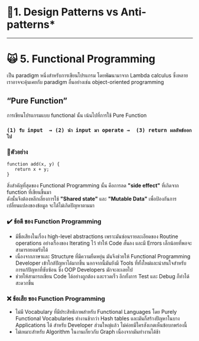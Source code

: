 # 📏1. Design Patterns vs Anti-patterns*


---
# 🙀 5. Functional Programming 
เป็น paradigm หนึ่งสำหรับการเขียนโปรแกรม โดยพัฒนามาจาก Lambda calculus  ซึ่งหลายเราอาจจะคุ้นเคยกับ paradigm อื่นอย่างเช่น 
object-oriented programming
## “Pure Function” 
การเขียนโปรแกรมแบบ functional นั้น เน้นไปที่การใช้ Pure Function  
### `(1) รับ input  → (2) นำ input มา operate →  (3) return ผลลัพธ์ออกไป`

### 📍ตัวอย่าง
```
function add(x, y) {
   return x + y;
}

```
สิ่งสำคัญที่สุดของ Functional Programming นั้น คือการลด **"side effect"** ที่เกิดจาก function ที่เขียนขึ้นมา  
ดังนั้นจึงต้องหลีกเลี่ยงการใช้ **"Shared state"** และ **"Mutable Data"** เพื่อป้องกันการเปลี่ยนแปลงของข้อมูล จะได้ไม่เกิดปัญหาตามมา

### ✔️ ข้อดี ของ Function Programming
- มีชื่อเสียงในเรื่อง high-level abstractions เพราะมันซ่อนรายละเอียดของ Routine operations อย่างเรื่องของ Iterating ไว้ ทำให้ Code สั้นลง และมี Errors เล็กน้อยที่พอจะสามารถยอมรับได้
- เนื่องจากภาษาและ Structure ที่มีความยืดหยุ่น มันจึงช่วยให้ Functional Programming Developer เข้าใกล้ปัญหาได้มากขึ้น นอกจากนี้มันยังมี Tools ที่ทั้งใหม่และน่าสนใจสำหรับการแก้ปัญหาที่ซับซ้อน ซึ่ง OOP Developers มักจะละเลยไป
- ช่วยให้สามารถเขียน Code ได้อย่างถูกต้อง และรวดเร็ว อีกทั้งการ Test และ Debug ก็ทำได้สะดวกขึ้น

### ❌ ข้อเสีย ของ Function Programming
- ไม่มี Vocabulary ที่มีประสิทธิภาพสำหรับ Functional Languages โดย Purely Functional Vocabularies ทำงานช้ากว่า  Hash tables และมันก็สร้างปัญหาในบาง Applications ได้ สำหรับ Developer ส่วนใหญ่แล้ว ไม่ค่อยมีใครสังเกตเห็นข้อบกพร่องนี้
- ไม่เหมาะสำหรับ Algorithm ในงานเกี่ยวกับ Graph เนื่องจากมันทำงานได้ช้า




